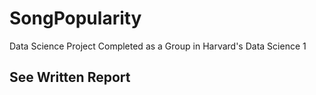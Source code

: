 # SongPopularity
Data Science Project Completed as a Group in Harvard's Data Science 1

## See Written Report
